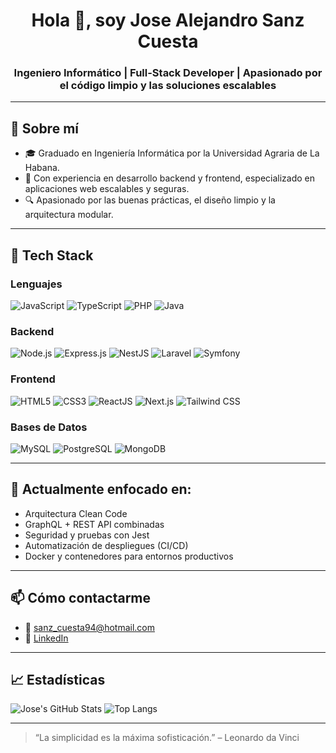 <h1 align="center">Hola 👋, soy Jose Alejandro Sanz Cuesta</h1>
<h3 align="center">Ingeniero Informático | Full-Stack Developer | Apasionado por el código limpio y las soluciones escalables</h3>

---

## 🚀 Sobre mí

- 🎓 Graduado en Ingeniería Informática por la Universidad Agraria de La Habana.
- 💼 Con experiencia en desarrollo backend y frontend, especializado en aplicaciones web escalables y seguras.
- 🔍 Apasionado por las buenas prácticas, el diseño limpio y la arquitectura modular.

---

## 🧰 Tech Stack

### Lenguajes
![JavaScript](https://img.shields.io/badge/-JavaScript-black?style=flat-square&logo=javascript)
![TypeScript](https://img.shields.io/badge/-TypeScript-007acc?style=flat-square&logo=typescript)
![PHP](https://img.shields.io/badge/-PHP-777BB4?style=flat-square&logo=php)
![Java](https://img.shields.io/badge/-Java-red?style=flat-square&logo=java)

### Backend
![Node.js](https://img.shields.io/badge/-Node.js-339933?style=flat-square&logo=node.js)
![Express.js](https://img.shields.io/badge/-Express.js-black?style=flat-square&logo=express)
![NestJS](https://img.shields.io/badge/-NestJS-E0234E?style=flat-square&logo=nestjs)
![Laravel](https://img.shields.io/badge/-Laravel-FF2D20?style=flat-square&logo=laravel)
![Symfony](https://img.shields.io/badge/-Symfony-000000?style=flat-square&logo=symfony)

### Frontend
![HTML5](https://img.shields.io/badge/-HTML5-E34F26?style=flat-square&logo=html5)
![CSS3](https://img.shields.io/badge/-CSS3-1572B6?style=flat-square&logo=css3)
![ReactJS](https://img.shields.io/badge/-ReactJS-61DAFB?style=flat-square&logo=react)
![Next.js](https://img.shields.io/badge/Next.js-000000?logo=nextdotjs&logoColor=white&style=for-the-badge)
![Tailwind CSS](https://img.shields.io/badge/TailwindCSS-38B2AC?logo=tailwindcss&logoColor=white&style=for-the-badge)

### Bases de Datos
![MySQL](https://img.shields.io/badge/-MySQL-4479A1?style=flat-square&logo=mysql)
![PostgreSQL](https://img.shields.io/badge/-PostgreSQL-336791?style=flat-square&logo=postgresql)
![MongoDB](https://img.shields.io/badge/-MongoDB-47A248?style=flat-square&logo=mongodb)

---

## 🧪 Actualmente enfocado en:

- Arquitectura Clean Code
- GraphQL + REST API combinadas
- Seguridad y pruebas con Jest
- Automatización de despliegues (CI/CD)
- Docker y contenedores para entornos productivos

---

## 📫 Cómo contactarme

- 📧 sanz_cuesta94@hotmail.com
- 💼 [LinkedIn](https://www.linkedin.com/in/jose-alejandro-sanz-cuesta/)  

---

## 📈 Estadísticas

![Jose's GitHub Stats](https://github-readme-stats.vercel.app/api?username=jasanzdev&show_icons=true&theme=radical)
![Top Langs](https://github-readme-stats.vercel.app/api/top-langs/?username=jasanzdev&layout=compact&theme=radical)

---

> “La simplicidad es la máxima sofisticación.” – Leonardo da Vinci

